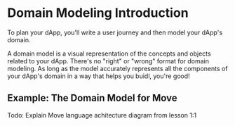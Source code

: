 # Domain Modeling Introduction

To plan your dApp, you'll write a user journey and then model your dApp's domain. 

A domain model is a visual representation of the concepts and objects related to your dApp. There's no "right" or "wrong" format for domain modeling. As long as the model accurately represents all the components of your dApp's domain in a way that helps you buidl, you're good!

## Example: The Domain Model for Move

Todo: Explain Move language achitecture diagram from lesson 1:1